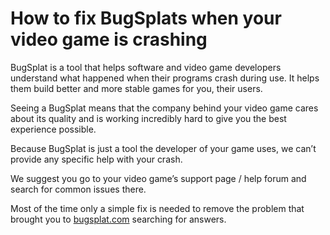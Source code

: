 # How to fix BugSplats when your video game is crashing

BugSplat is a tool that helps software and video game developers understand what happened when their programs crash during use. It helps them build better and more stable games for you, their users.

Seeing a BugSplat means that the company behind your video game cares about its quality and is working incredibly hard to give you the best experience possible.

Because BugSplat is just a tool the developer of your game uses, we can’t provide any specific help with your crash.

We suggest you go to your video game’s support page / help forum and search for common issues there.

Most of the time only a simple fix is needed to remove the problem that brought you to [bugsplat.com](https://www.bugsplat.com/) searching for answers.

